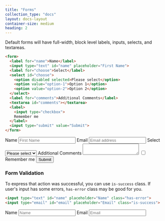 ```yaml
---
title: "Forms"
collection_type: "docs"
layout: docs-layout
container-size: medium
heading: 2
---
```


Default forms will have full-width, block level labels, inputs, selects, and textareas.

~~~ html
<form>
  <label for="name">Name</label>
  <input type="text" id="name" placeholder="First Name">
  <label for="choose">Select</label>
  <select id="choose">
    <option disabled selected>Please select</option>
    <option value="option-1">Option 1</option>
    <option value="option-2">Option 2</option>
  </select>
  <label for="comments">Additional Comments</label>
  <textarea id="comments"></textarea>
  <label>
    <input type="checkbox">
    Remember me
  </label>
  <input type="submit" value="Submit">
</form>
~~~

<form>
  <label for="name">Name</label>
  <input type="text" id="name" placeholder="First Name" />
  <label for="email">Email</label>
  <input type="email" id="email" placeholder="Email address" />
  <label for="choose">Select</label>
  <select id="choose">
    <option disabled selected>Please select</option>
    <option value="option-1">Option 1</option>
    <option value="option-2">Option 2</option>
  </select>
  <label for="comments">Additional Comments</label>
  <textarea id="comments"></textarea>
  <label> <input type="checkbox" /> Remember me </label>
  <input type="button" value="Submit" />
</form>

### Form Validation
To express that action was successful, you can use <code>is-success</code> class. If user's input has some errors, <code>has-error</code> class may be good for you.

~~~ html
<input type="text" id="name" placeholder="Name" class="has-error">
<input type="email" id="email" placeholder="Email" class="is-success">
~~~

<form>
  <label for="name-error">Name</label>
  <input type="text" id="name-error" placeholder="Name" class="has-error" />
  <label for="name-success">Email</label>
  <input type="email" id="name-success" placeholder="Email" class="is-success" />
</form>
